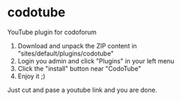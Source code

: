 codotube
========

YouTube plugin for codoforum

1. Download and unpack the ZIP content in "sites/default/plugins/codotube"
2. Login you admin and click "Plugins" in your left menu
3. Click the "install" button near "CodoTube"
4. Enjoy it ;)

Just cut and pase a youtube link and you are done.
